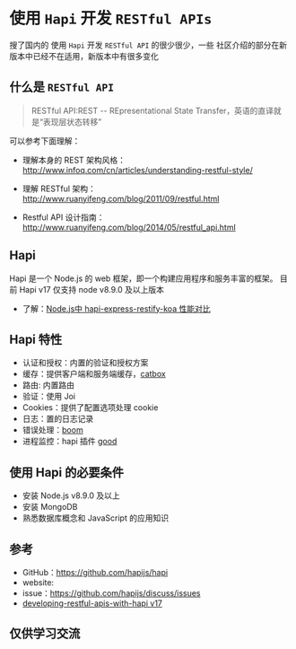 
# 使用 `Hapi` 开发 `RESTful APIs`
搜了国内的 使用 `Hapi` 开发 `RESTful API` 的很少很少，一些 社区介绍的部分在新版本中已经不在适用，新版本中有很多变化

## 什么是 `RESTful API`
>RESTful API:REST -- REpresentational State Transfer，英语的直译就是“表现层状态转移”

可以参考下面理解： 
- 理解本身的 REST 架构风格：http://www.infoq.com/cn/articles/understanding-restful-style/

- 理解 RESTful 架构：http://www.ruanyifeng.com/blog/2011/09/restful.html

- Restful API 设计指南：http://www.ruanyifeng.com/blog/2014/05/restful_api.html

## Hapi
  Hapi 是一个 Node.js 的 web 框架，即一个构建应用程序和服务丰富的框架。
  目前 Hapi v17 仅支持 node v8.9.0 及以上版本
- 了解：[Node.js中 hapi-express-restify-koa 性能对比](https://raygun.com/blog/nodejs-vs-hapi-express-restify-koa/)
## Hapi 特性
- 认证和授权：内置的验证和授权方案
- 缓存：提供客户端和服务端缓存，[catbox](https://github.com/hapijs/catbox)
- 路由: 内置路由
- 验证：使用 Joi
- Cookies：提供了配置选项处理 cookie
- 日志：置的日志记录
- 错误处理：[boom](https://github.com/hapijs/boom)
- 进程监控：hapi 插件 [good](https://github.com/hapijs/good)

## 使用 Hapi 的必要条件
- 安装 Node.js v8.9.0 及以上
- 安装 MongoDB
- 熟悉数据库概念和 JavaScript 的应用知识

##

## 参考
- GitHub：https://github.com/hapijs/hapi
- website: 
- issue：https://github.com/hapijs/discuss/issues
- [developing-restful-apis-with-hapi v17](https://auth0.com/blog/developing-restful-apis-with-hapijs/)

## 仅供学习交流
